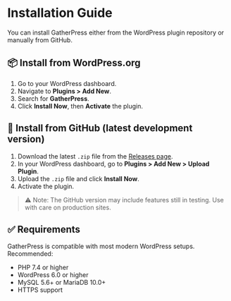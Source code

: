 # Installation Guide

You can install GatherPress either from the WordPress plugin repository or manually from GitHub.

## 📦 Install from WordPress.org

1. Go to your WordPress dashboard.
2. Navigate to **Plugins > Add New**.
3. Search for **GatherPress**.
4. Click **Install Now**, then **Activate** the plugin.

## 🧪 Install from GitHub (latest development version)

1. Download the latest `.zip` file from the [Releases page](https://github.com/GatherPress/gatherpress/releases).
2. In your WordPress dashboard, go to **Plugins > Add New > Upload Plugin**.
3. Upload the `.zip` file and click **Install Now**.
4. Activate the plugin.

> ⚠️ Note: The GitHub version may include features still in testing. Use with care on production sites.

## ✅ Requirements

GatherPress is compatible with most modern WordPress setups. Recommended:

- PHP 7.4 or higher
- WordPress 6.0 or higher
- MySQL 5.6+ or MariaDB 10.0+
- HTTPS support
